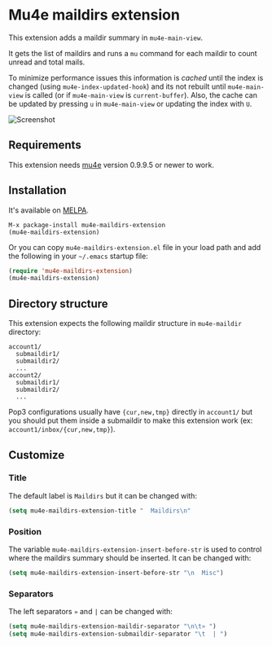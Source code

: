 # Mu4e maildirs extension

This extension adds a maildir summary in `mu4e-main-view`.

It gets the list of maildirs and runs a `mu` command for each maildir to count unread and total mails.

To minimize performance issues this information is _cached_ until the index is changed (using `mu4e-index-updated-hook`) and its not rebuilt until `mu4e-main-view` is called (or if `mu4e-main-view` is `current-buffer`). Also, the cache can be updated by pressing `u` in `mu4e-main-view` or updating the index with `U`.

![Screenshot](https://drive.google.com/uc?export=view&id=0Byv-S6nIE7oRVm85UGVxY3FqMUE)

## Requirements
This extension needs [mu4e](http://github.com/djcb/mu) version 0.9.9.5 or newer to work.

## Installation
It's available on [MELPA](http://melpa.milkbox.net).
```
M-x package-install mu4e-maildirs-extension
(mu4e-maildirs-extension)
```

Or you can copy `mu4e-maildirs-extension.el` file in your load path and add the following in your `~/.emacs` startup file:
```lisp
(require 'mu4e-maildirs-extension)
(mu4e-maildirs-extension)
```

## Directory structure

This extension expects the following maildir structure in `mu4e-maildir` directory:

```
account1/
  submaildir1/
  submaildir2/
  ...
account2/
  submaildir1/
  submaildir2/
  ...
```

Pop3 configurations usually have `{cur,new,tmp}` directly in `account1/` but you should put them inside a submaildir to make this extension work (ex: `account1/inbox/{cur,new,tmp}`).

## Customize

### Title

The default label is `Maildirs` but it can be changed with:

```lisp
(setq mu4e-maildirs-extension-title "  Maildirs\n"
```

### Position

The variable `mu4e-maildirs-extension-insert-before-str` is used to control where the maildirs summary should be inserted. It can be changed with:

```lisp
(setq mu4e-maildirs-extension-insert-before-str "\n  Misc")
```

### Separators

The left separators `»` and `|` can be changed with:

```lisp
(setq mu4e-maildirs-extension-maildir-separator "\n\t» ")
(setq mu4e-maildirs-extension-submaildir-separator "\t  | ")
```